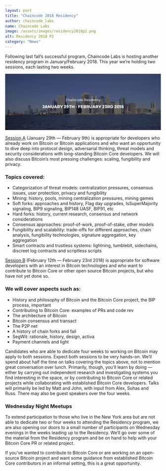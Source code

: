 ```yaml
---
layout: post
title: "Chaincode 2018 Residency"
author: chaincode_labs
name: Chaincode Labs
image: /assets/images/residency2018p2.png
alt: Residency 2018 P2
category: "News"
---
```

Following last fall’s successful program, Chaincode Labs is hosting another
residency program in January/February 2018. This year we’re holding two
sessions, each lasting two weeks.

<img src="/assets/images/residency2018p2.png" alt="Residency 2018 p2">

<u>Session A</u> (January 29th — February 9th) is appropriate for developers
who already work on Bitcoin or Bitcoin applications and who want an opportunity
to dive deep into protocol design, adversarial thinking, threat models and
security considerations with long-standing Bitcoin Core developers. We will
also discuss Bitcoin’s most pressing challenges: scaling, fungibility and
privacy.

### Topics covered:

- Categorization of threat models: centralization pressures, consensus issues,
  user protection, privacy and fungibility
- Mining: history, pools, mining centralization pressures, mining games
- Soft forks: approaches and history, Flag day upgrades, IsSuperMajority
  signaling, BIP9 signaling, BIP148 UASF, BIP91, etc
- Hard forks: history, current research, consensus and network considerations
- Consensus approaches: proof-of-work, proof-of-stake, other models
- Fungibility and scalability: trade-offs for different approaches, chain
  analysis, fungibility technologies, signature aggregation, key aggregation
- Smart contracts and trustless systems: lightning, tumblebit, sidechains,
  discreet log contracts and scriptless scripts

<u>Session B</u> (February 12th — February 23rd 2018) is appropriate for
software developers with an interest in Bitcoin technologies and who want to
contribute to Bitcoin Core or other open source Bitcoin projects, but who have
not yet done so. 
  
### We will cover aspects such as:

- History and philosophy of Bitcoin and the Bitcoin Core project, the BIP
  process, important 
- Contributing to Bitcoin Core: examples of PRs and code rev
- The architecture of Bitcoin 
- Bitcoin consensus and transact
- The P2P net
- A history of chain forks and fail
- SegWit: rationale, history, design, activa
- Payment channels and light

Candidates who are able to dedicate four weeks to working on Bitcoin may apply
to both sessions. Expect both sessions to be very hands-on. We’ll spend about
half the time on talks covering the topics above, not to mention great
conversation over lunch. Primarily, though, you’ll learn by doing — either by
carrying out independent research and investigating systems you find
interesting in the space, or by contributing to Bitcoin Core or related
projects while collaborating with established Bitcoin Core developers. Talks
will primarily be led by Matt and John, with input from Alex, Suhas and Russ.
There may also be guest speakers over the four weeks.

### Wednesday Night Meetups

To extend participation to those who live in the New York area but are not able
to dedicate two or four weeks to attending the Residency program, we are also
opening our doors to a small number of participants on Wednesday evenings in
the weeks leading up to the Residency. We’ll go over some of the material from
the Residency program and be on hand to help with your Bitcoin Core PR or
related project.

If you’ve wanted to contribute to Bitcoin Core or are working on an open-source
Bitcoin project and want some guidance from established Bitcoin Core
contributors in an informal setting, this is a great opportunity.
